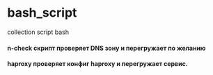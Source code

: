 # bash_script
collection script bash
#### n-check скрипт проверяет DNS зону и перегружает по желанию  
#### haproxy проверяет конфиг haproxy и перегружает сервис.
